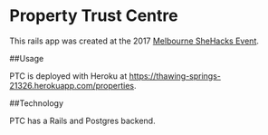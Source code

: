 # Property Trust Centre

This rails app was created at the 2017 [Melbourne SheHacks Event](http://girlgeekacademy.com/shehacks/).

##Usage

PTC is deployed with Heroku at https://thawing-springs-21326.herokuapp.com/properties.

##Technology

PTC has a Rails and Postgres backend.
